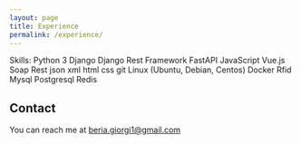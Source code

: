 ```yaml
---
layout: page
title: Experience
permalink: /experience/
---
```

Skills:
    Python 3
    Django
    Django Rest Framework
    FastAPI
    JavaScript
    Vue.js
    Soap
    Rest
    json
xml
html
css
git
Linux (Ubuntu, Debian, Centos)
Docker
Rfid
Mysql
Postgresql
Redis

## Contact
You can reach me at [beria.giorgi1@gmail.com]()
